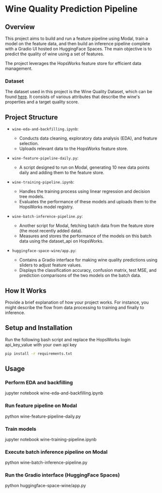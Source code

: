 # Wine Quality Prediction Pipeline

## Overview

This project aims to build and run a feature pipeline using Modal, train a model on the feature data, and then build an inference pipeline complete with a Gradio UI hosted on HuggingFace Spaces. The main objective is to predict the quality of wine using a set of features.

The project leverages the HopsWorks feature store for efficient data management. 

### Dataset

The dataset used in this project is the Wine Quality Dataset, which can be found [here](https://raw.githubusercontent.com/ID2223KTH/id2223kth.github.io/master/assignments/lab1/wine.csv). It consists of various attributes that describe the wine's properties and a target quality score.

## Project Structure

- `wine-eda-and-backfilling.ipynb`: 
  - Conducts data cleaning, exploratory data analysis (EDA), and feature selection.
  - Uploads relevant data to the HopsWorks feature store.

- `wine-feature-pipeline-daily.py`: 
  - A script designed to run on Modal, generating 10 new data points daily and adding them to the feature store.

- `wine-training-pipeline.ipynb`: 
  - Handles the training process using linear regression and decision tree models.
  - Evaluates the performance of these models and uploads them to the HopsWorks model registry.

- `wine-batch-inference-pipeline.py`: 
  - Another script for Modal, fetching batch data from the feature store (the most recently added data).
  - Measures and stores the performance of the models on this batch data using the dataset_api on HopsWorks.

- `huggingface-space-wine/app.py`:
  - Contains a Gradio interface for making wine quality predictions using sliders to adjust feature values.
  - Displays the classification accuracy, confusion matrix, test MSE, and prediction comparisons of the two models on the batch data.

## How It Works

Provide a brief explanation of how your project works. For instance, you might describe the flow from data processing to training and finally to inference.

## Setup and Installation

Run the following bash script and replace the HopsWorks login api_key_value with your own api key

```bash
pip install -r requirements.txt
```

## Usage
### Perform EDA and backfilling
jupyter notebook wine-eda-and-backfilling.ipynb

### Run feature pipeline on Modal
python wine-feature-pipeline-daily.py

### Train models
jupyter notebook wine-training-pipeline.ipynb

### Execute batch inference pipeline on Modal
python wine-batch-inference-pipeline.py

### Run the Gradio interface (HuggingFace Spaces)
python huggingface-space-wine/app.py

